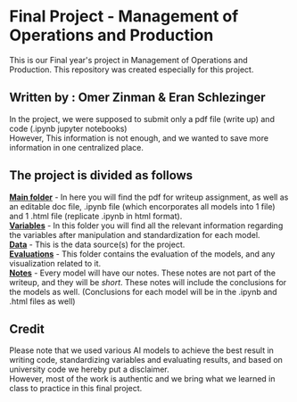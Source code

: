 # Final Project - Management of Operations and Production

This is our Final year's project in Management of Operations and Production. This repository was created especially for this project.
## Written by : Omer Zinman & Eran Schlezinger

  In the project, we were supposed to submit only a pdf file (write up) and code (.ipynb jupyter notebooks)<br>
  However, This information is not enough, and we wanted to save more information in one centralized place.<br>


## The project is divided as follows
  <u><b>Main folder</b></u> - In here you will find the pdf for writeup assignment, as well as an editable doc file, .ipynb file (which encorporates all models into 1 file) and 1 .html file (replicate 
  .ipynb in html format).<br>
  <u><b>Variables</b></u> - In this folder you will find all the relevant information regarding the variables after manipulation and standardization for each model.<br>
  <u><b>Data</b></u> - This is the data source(s) for the project.<br>
  <u><b>Evaluations</b></u> - This folder contains the evaluation of the models, and any visualization related to it. <br>
  <u><b>Notes</b></u> - Every model will have our notes. These notes are not part of the writeup, and they will be <i>short</i>. These notes will include the conclusions for the models as well. 
  (Conclusions for each model will be in the .ipynb and .html files as well)<br>



## Credit
  Please note that we used various AI models to achieve the best result in writing code, standardizing variables and evaluating results, and based on university code we hereby put a disclaimer. <br>
  However, most of the work is authentic and we bring what we learned in class to practice in this final project. 

